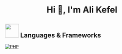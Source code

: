 <h1 align="center">Hi 👋, I'm Ali Kefel</h1>

## <img src="https://media.giphy.com/media/HwBlFQZFcAoUcPHZdX/giphy.gif" width="45px"> Languages & Frameworks

<a href="https://react.dev/"><img alt="PHP" src="https://img.shields.io/badge/React-20232A?style=for-the-badge&logo=react&logoColor=61DAFB"></a>

<!--
**AliKefel/alikefel** is a ✨ _special_ ✨ repository because its `README.md` (this file) appears on your GitHub profile.

Here are some ideas to get you started:

- 🔭 I’m currently working on ...
- 🌱 I’m currently learning ...
- 👯 I’m looking to collaborate on ...
- 🤔 I’m looking for help with ...
- 💬 Ask me about ...
- 📫 How to reach me: ...
- 😄 Pronouns: ...
- ⚡ Fun fact: ...
-->
